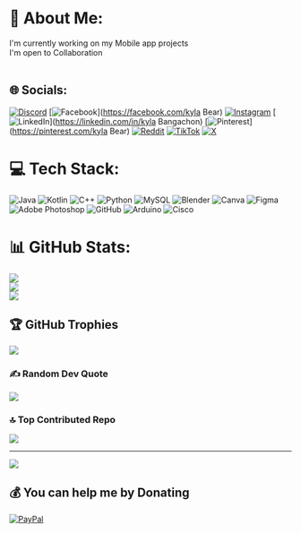 # 💫 About Me:
I'm currently working on my Mobile app projects<br>I'm open to Collaboration <br><br>


## 🌐 Socials:
[![Discord](https://img.shields.io/badge/Discord-%237289DA.svg?logo=discord&logoColor=white)](https://discord.gg/kylabear23) [![Facebook](https://img.shields.io/badge/Facebook-%231877F2.svg?logo=Facebook&logoColor=white)](https://facebook.com/kyla Bear) [![Instagram](https://img.shields.io/badge/Instagram-%23E4405F.svg?logo=Instagram&logoColor=white)](https://instagram.com/kyla.b3ar) [![LinkedIn](https://img.shields.io/badge/LinkedIn-%230077B5.svg?logo=linkedin&logoColor=white)](https://linkedin.com/in/kyla Bangachon) [![Pinterest](https://img.shields.io/badge/Pinterest-%23E60023.svg?logo=Pinterest&logoColor=white)](https://pinterest.com/kyla Bear) [![Reddit](https://img.shields.io/badge/Reddit-%23FF4500.svg?logo=Reddit&logoColor=white)](https://reddit.com/user/u/kylabear231) [![TikTok](https://img.shields.io/badge/TikTok-%23000000.svg?logo=TikTok&logoColor=white)](https://tiktok.com/@bear23.kyla_7) [![X](https://img.shields.io/badge/X-black.svg?logo=X&logoColor=white)](https://x.com/alpha_kyla) 

# 💻 Tech Stack:
![Java](https://img.shields.io/badge/java-%23ED8B00.svg?style=for-the-badge&logo=openjdk&logoColor=white) ![Kotlin](https://img.shields.io/badge/kotlin-%237F52FF.svg?style=for-the-badge&logo=kotlin&logoColor=white) ![C++](https://img.shields.io/badge/c++-%2300599C.svg?style=for-the-badge&logo=c%2B%2B&logoColor=white) ![Python](https://img.shields.io/badge/python-3670A0?style=for-the-badge&logo=python&logoColor=ffdd54) ![MySQL](https://img.shields.io/badge/mysql-4479A1.svg?style=for-the-badge&logo=mysql&logoColor=white) ![Blender](https://img.shields.io/badge/blender-%23F5792A.svg?style=for-the-badge&logo=blender&logoColor=white) ![Canva](https://img.shields.io/badge/Canva-%2300C4CC.svg?style=for-the-badge&logo=Canva&logoColor=white) ![Figma](https://img.shields.io/badge/figma-%23F24E1E.svg?style=for-the-badge&logo=figma&logoColor=white) ![Adobe Photoshop](https://img.shields.io/badge/adobe%20photoshop-%2331A8FF.svg?style=for-the-badge&logo=adobe%20photoshop&logoColor=white) ![GitHub](https://img.shields.io/badge/github-%23121011.svg?style=for-the-badge&logo=github&logoColor=white) ![Arduino](https://img.shields.io/badge/-Arduino-00979D?style=for-the-badge&logo=Arduino&logoColor=white) ![Cisco](https://img.shields.io/badge/cisco-%23049fd9.svg?style=for-the-badge&logo=cisco&logoColor=black)
# 📊 GitHub Stats:
![](https://github-readme-stats.vercel.app/api?username=kylabear&theme=dark&hide_border=false&include_all_commits=false&count_private=false)<br/>
![](https://github-readme-streak-stats.herokuapp.com/?user=kylabear&theme=dark&hide_border=false)<br/>
![](https://github-readme-stats.vercel.app/api/top-langs/?username=kylabear&theme=dark&hide_border=false&include_all_commits=false&count_private=false&layout=compact)

## 🏆 GitHub Trophies
![](https://github-profile-trophy.vercel.app/?username=kylabear&theme=radical&no-frame=false&no-bg=true&margin-w=4)

### ✍️ Random Dev Quote
![](https://quotes-github-readme.vercel.app/api?type=horizontal&theme=radical)

### 🔝 Top Contributed Repo
![](https://github-contributor-stats.vercel.app/api?username=kylabear&limit=5&theme=dark&combine_all_yearly_contributions=true)

---
[![](https://visitcount.itsvg.in/api?id=kylabear&icon=0&color=0)](https://visitcount.itsvg.in)

  ## 💰 You can help me by Donating
  [![PayPal](https://img.shields.io/badge/PayPal-00457C?style=for-the-badge&logo=paypal&logoColor=white)](https://paypal.me/alpakyla) 
